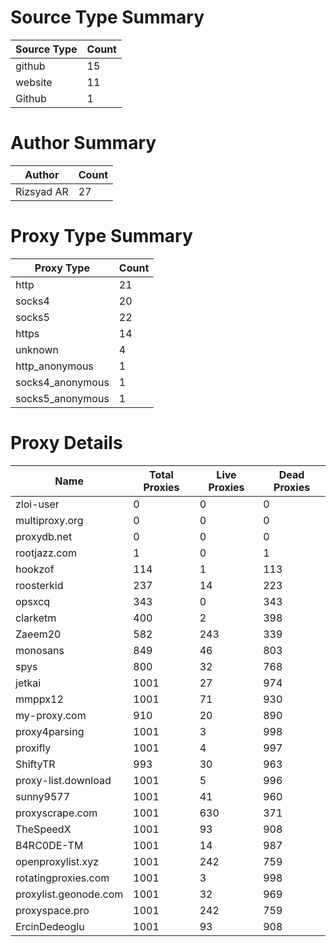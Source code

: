 # Source Type Summary

| Source Type | Count |
|-------------|-------|
| github | 15 |
| website | 11 |
| Github | 1 |


# Author Summary

| Author | Count |
|--------|-------|
| Rizsyad AR | 27 |


# Proxy Type Summary

| Proxy Type | Count |
|------------|-------|
| http | 21 |
| socks4 | 20 |
| socks5 | 22 |
| https | 14 |
| unknown | 4 |
| http_anonymous | 1 |
| socks4_anonymous | 1 |
| socks5_anonymous | 1 |


# Proxy Details

| Name | Total Proxies | Live Proxies | Dead Proxies |
|------|---------------|--------------|---------------|
| zloi-user | 0 | 0 | 0 |
| multiproxy.org | 0 | 0 | 0 |
| proxydb.net | 0 | 0 | 0 |
| rootjazz.com | 1 | 0 | 1 |
| hookzof | 114 | 1 | 113 |
| roosterkid | 237 | 14 | 223 |
| opsxcq | 343 | 0 | 343 |
| clarketm | 400 | 2 | 398 |
| Zaeem20 | 582 | 243 | 339 |
| monosans | 849 | 46 | 803 |
| spys | 800 | 32 | 768 |
| jetkai | 1001 | 27 | 974 |
| mmppx12 | 1001 | 71 | 930 |
| my-proxy.com | 910 | 20 | 890 |
| proxy4parsing | 1001 | 3 | 998 |
| proxifly | 1001 | 4 | 997 |
| ShiftyTR | 993 | 30 | 963 |
| proxy-list.download | 1001 | 5 | 996 |
| sunny9577 | 1001 | 41 | 960 |
| proxyscrape.com | 1001 | 630 | 371 |
| TheSpeedX | 1001 | 93 | 908 |
| B4RC0DE-TM | 1001 | 14 | 987 |
| openproxylist.xyz | 1001 | 242 | 759 |
| rotatingproxies.com | 1001 | 3 | 998 |
| proxylist.geonode.com | 1001 | 32 | 969 |
| proxyspace.pro | 1001 | 242 | 759 |
| ErcinDedeoglu | 1001 | 93 | 908 |
